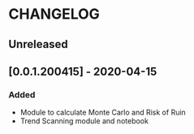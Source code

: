# CHANGELOG

## Unreleased

## [0.0.1.200415] - 2020-04-15
### Added
- Module to calculate Monte Carlo and Risk of Ruin
- Trend Scanning module and notebook
